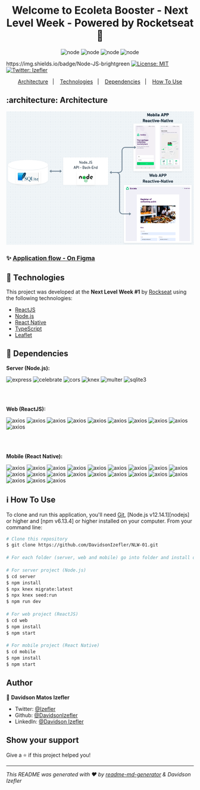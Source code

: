 <h1 align="center">Welcome to Ecoleta Booster - Next Level Week - Powered by Rocketseat 👋</h1>

<p align="center">
    <img alt="node" src="https://img.shields.io/badge/NodeJS-v12-brightgreen" />
    <img alt="node" src="https://img.shields.io/badge/React-JS-brightgreen" />
    <img alt="node" src="https://img.shields.io/badge/React-Native-brightgreen" />
    <img alt="node" src="https://img.shields.io/badge/expo-v3-lightgrey" />
</p>

<p>https://img.shields.io/badge/Node-JS-brightgreen
  <a href="#" target="_blank">
    <img alt="License: MIT" src="https://img.shields.io/badge/License-MIT-yellow.svg" />
  </a>
  <a href="https://twitter.com/Izefler" target="_blank">
    <img alt="Twitter: Izefler" src="https://img.shields.io/twitter/follow/Izefler.svg?style=social" />
  </a>
</p>

<p align="center">
  <a href="#architecture-application">Architecture</a>&nbsp;&nbsp;&nbsp;|&nbsp;&nbsp;&nbsp;
  <a href="#rocket-technologies">Technologies</a>&nbsp;&nbsp;&nbsp;|&nbsp;&nbsp;&nbsp;
  <a href="#bookmark_tabs-dependencies">Dependencies</a>&nbsp;&nbsp;&nbsp;|&nbsp;&nbsp;&nbsp;
  <a href="#information_source-how-to-use">How To Use</a>
</p>

## :architecture: Architecture 
![](https://github.com/DavidsonIzefler/NLW-01/blob/master/images_README/Architecture_APP.png)

### ✨ [Application flow - On Figma](https://www.figma.com/file/1SxgOMojOB2zYT0Mdk28lB/?viewer=1&node-id=)

## :rocket: Technologies

This project was developed at the **Next Level Week #1** by [Rockseat](https://rocketseat.com.br/) using the following technologies:

*  [ReactJS](https://reactjs.org/)
*  [Node.js](https://nodejs.org/en/docs/)
*  [React Native](https://reactnative.dev/)
*  [TypeScript](https://www.typescriptlang.org/)
*  [Leaflet](https://leafletjs.com/examples/quick-start/)

## :bookmark_tabs: Dependencies

**Server (Node.js):**

<img alt="express" src="https://img.shields.io/badge/express-^4.17.1-brightgreen" /> <img alt="celebrate" src="https://img.shields.io/badge/celebrate-^12.1.1-brightgreen" /> <img alt="cors" src="https://img.shields.io/badge/cors-^2.8.5-brightgreen" /> <img alt="knex" src="https://img.shields.io/badge/knex-^0.21.1-brightgreen" /> <img alt="multer" src="https://img.shields.io/badge/multer-^1.4.2-brightgreen" /> <img alt="sqlite3" src="https://img.shields.io/badge/sqlite3-^4.2.0-brightgreen" />

<br/>
<br/>

**Web (ReactJS):**
  
<img alt="axios" src="https://img.shields.io/badge/axios-^0.19.2-blue" /> <img alt="axios" src="https://img.shields.io/badge/leaflet-^1.6.0-blue" /> <img alt="axios" src="https://img.shields.io/badge/react-^16.13.1-blue" /> <img alt="axios" src="https://img.shields.io/badge/react--dom-^16.13.1-blue" /> <img alt="axios" src="https://img.shields.io/badge/react--dropzone-^11.0.1-blue" /> <img alt="axios" src="https://img.shields.io/badge/react--icons-^3.10.0-blue" /> <img alt="axios" src="https://img.shields.io/badge/react--leaflet-^2.7.0-blue" /> <img alt="axios" src="https://img.shields.io/badge/react--router--dom-^5.2.0-blue" /> <img alt="axios" src="https://img.shields.io/badge/react--scripts-3.4.1-blue" /> <img alt="axios" src="https://img.shields.io/badge/typescript-^3.7.5-blue" />

<br/>
<br/>

**Mobile (React Native):**
    
<img alt="axios" src="https://img.shields.io/badge/@expo--google--fonts/roboto-^0.1.0-cyan" /> <img alt="axios" src="https://img.shields.io/badge/@expo--google--fonts/ubuntu-^0.1.0-cyan" /> <img alt="axios" src="https://img.shields.io/badge/@react--native--community/masked--view-0.1.6-cyan" /> <img alt="axios" src="https://img.shields.io/badge/@react--navigation/native-^5.5.0-cyan" /> <img alt="axios" src="https://img.shields.io/badge/@react--navigation/stack-^5.4.1-cyan" /> <img alt="axios" src="https://img.shields.io/badge/axios-^0.19.2-cyan" /> <img alt="axios" src="https://img.shields.io/badge/expo-~37.0.3-cyan" /> <img alt="axios" src="https://img.shields.io/badge/expo--constants-~9.0.0-cyan" /> <img alt="axios" src="https://img.shields.io/badge/expo--font-~8.1.0-cyan" /> <img alt="axios" src="https://img.shields.io/badge/expo--location-~8.1.0-cyan" /> <img alt="axios" src="https://img.shields.io/badge/expo--mail--composer-~8.1.0-cyan" /> <img alt="axios" src="https://img.shields.io/badge/react-~16.9.0-cyan" /> <img alt="axios" src="https://img.shields.io/badge/react--dom-~16.9.0-cyan" /> <img alt="axios" src="https://img.shields.io/badge/react--native--gesture--handler-~1.6.0-cyan" /> <img alt="axios" src="https://img.shields.io/badge/react--native--maps-0.26.1-cyan" /> <img alt="axios" src="https://img.shields.io/badge/react--native--picker--select-^7.0.0-cyan" /> <img alt="axios" src="https://img.shields.io/badge/react--native--reanimated-~1.7.0-cyan" /> <img alt="axios" src="https://img.shields.io/badge/react--native--safe--area--context-0.7.3-cyan" /> <img alt="axios" src="https://img.shields.io/badge/react--native--screens-~2.2.0-cyan" /> <img alt="axios" src="https://img.shields.io/badge/react--native--svg-11.0.1-cyan" /> <img alt="axios" src="https://img.shields.io/badge/react--native--web-~0.11.-cyan" />

## :information_source: How To Use

To clone and run this application, you'll need [Git](https://git-scm.com), [Node.js v12.14.1][nodejs] or higher and [npm v6.13.4] or higher installed on your computer. From your command line:

```bash
# Clone this repository
$ git clone https://github.com/DavidsonIzefler/NLW-01.git

# For each folder (server, web and mobile) go into folder and install dependecies

# For server project (Node.js)
$ cd server
$ npm install
$ npx knex migrate:latest
$ npx knex seed:run
$ npm run dev

# For web project (ReactJS)
$ cd web
$ npm install
$ npm start

# For mobile project (React Native)
$ cd mobile
$ npm install
$ npm start

```

## Author

👤 **Davidson Matos Izefler**

* Twitter: [@Izefler](https://twitter.com/Izefler)
* Github: [@DavidsonIzefler](https://github.com/DavidsonIzefler)
* LinkedIn: [@Davidson Izefler](https://linkedin.com/in/DavidsonIzefler)

## Show your support

Give a ⭐️ if this project helped you!

***
_This README was generated with ❤️ by [readme-md-generator](https://github.com/kefranabg/readme-md-generator) & Davidson Izefler_ 
